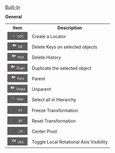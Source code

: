 [Built-In](builtIn.md)

**General**
<table>
  <tr>
    <th>Item</th>
    <th>Description</th>
  </tr>
  <tr>
    <td><img src = "./images/General/loc.png"></img></td>
    <td>Create a Locator</td>
  </tr>
  <tr>
    <td><img src = "./images/General/delKey.png"></img></td>
    <td>Delete Keys on selected objects</td>
  </tr>
  <tr>
    <td><img src = "./images/General/delHis.png"></img></td>
    <td>Delete History</td>
  </tr>
  <tr>
    <td><img src = "./images/General/duplicate.png"></img></td>
    <td>Duplicate the selected object</td>
  </tr>
  <tr>
    <td><img src = "./images/General/parent.png"></img></td>
    <td>Parent</td>
  </tr>
  <tr>
    <td><img src = "./images/General/unParent.png"></img></td>
    <td>Unparent</td>
  </tr>
  <tr>
    <td><img src = "./images/General/hier.png"></img></td>
    <td>Select all in Hierarchy</td>
  </tr>
  <tr>
    <td><img src = "./images/General/freeze.png"></img></td>
    <td>Freeze Transformation</td>
  </tr>
  <tr>
    <td><img src = "./images/General/reset.png"></img></td>
    <td>Reset Transformation</td>
  </tr>
  <tr>
    <td><img src = "./images/General/centerPivot.png"></img></td>
    <td>Center Pivot</td>
  </tr>
  <tr>
    <td><img src = "./images/General/lra.png"></img></td>
    <td>Toggle Local Rotational Axis Visibility</td>
  </tr>
</table>
